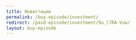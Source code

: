 ```yaml
---
title: Инвестиции
permalink: /buy-episode/investment/
redirect: /paid-episode/investment/9u_l7RA-Vuw/
layout: buy-episode
---
```

